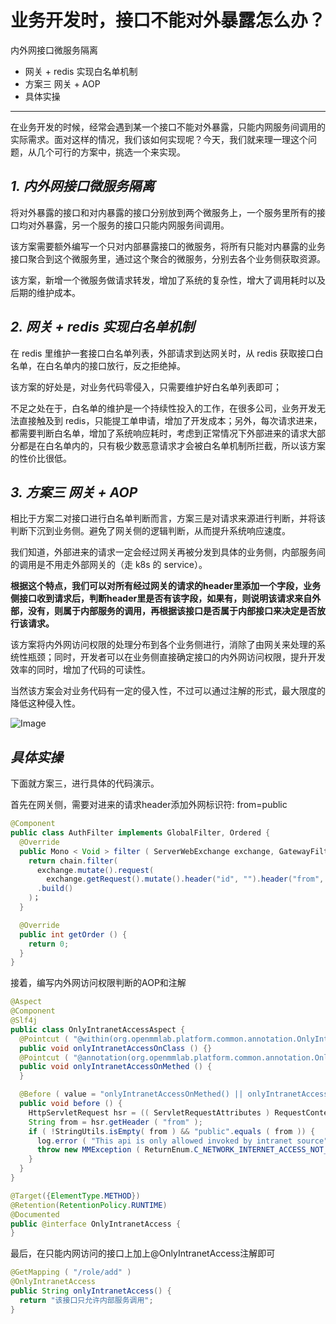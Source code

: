 # 业务开发时，接口不能对外暴露怎么办？

内外网接口微服务隔离

- 网关 + redis 实现白名单机制
- 方案三 网关 + AOP
- 具体实操

------

在业务开发的时候，经常会遇到某一个接口不能对外暴露，只能内网服务间调用的实际需求。面对这样的情况，我们该如何实现呢？今天，我们就来理一理这个问题，从几个可行的方案中，挑选一个来实现。

## ***1. 内外网接口微服务隔离***

将对外暴露的接口和对内暴露的接口分别放到两个微服务上，一个服务里所有的接口均对外暴露，另一个服务的接口只能内网服务间调用。

该方案需要额外编写一个只对内部暴露接口的微服务，将所有只能对内暴露的业务接口聚合到这个微服务里，通过这个聚合的微服务，分别去各个业务侧获取资源。

该方案，新增一个微服务做请求转发，增加了系统的复杂性，增大了调用耗时以及后期的维护成本。

## ***2. 网关 + redis 实现白名单机制***

在 redis 里维护一套接口白名单列表，外部请求到达网关时，从 redis 获取接口白名单，在白名单内的接口放行，反之拒绝掉。

该方案的好处是，对业务代码零侵入，只需要维护好白名单列表即可；

不足之处在于，白名单的维护是一个持续性投入的工作，在很多公司，业务开发无法直接触及到 redis，只能提工单申请，增加了开发成本；另外，每次请求进来，都需要判断白名单，增加了系统响应耗时，考虑到正常情况下外部进来的请求大部分都是在白名单内的，只有极少数恶意请求才会被白名单机制所拦截，所以该方案的性价比很低。

## ***3. 方案三 网关 + AOP***

相比于方案二对接口进行白名单判断而言，方案三是对请求来源进行判断，并将该判断下沉到业务侧。避免了网关侧的逻辑判断，从而提升系统响应速度。

我们知道，外部进来的请求一定会经过网关再被分发到具体的业务侧，内部服务间的调用是不用走外部网关的（走 k8s 的 service）。

**根据这个特点，我们可以对所有经过网关的请求的header里添加一个字段，业务侧接口收到请求后，判断header里是否有该字段，如果有，则说明该请求来自外部，没有，则属于内部服务的调用，再根据该接口是否属于内部接口来决定是否放行该请求。**

该方案将内外网访问权限的处理分布到各个业务侧进行，消除了由网关来处理的系统性瓶颈；同时，开发者可以在业务侧直接确定接口的内外网访问权限，提升开发效率的同时，增加了代码的可读性。

当然该方案会对业务代码有一定的侵入性，不过可以通过注解的形式，最大限度的降低这种侵入性。

![Image](https://mmbiz.qpic.cn/sz_mmbiz_jpg/knmrNHnmCLHeNQic2c4tQ3pwHOk9XgEmNiaUfUZC7EJnb0CIic4J6HqJSaL9D6tOoN4efzdZiaA07Tiasyl3yAtnPZw/640?wx_fmt=jpeg&wxfrom=5&wx_lazy=1&wx_co=1)

## ***具体实操***

下面就方案三，进行具体的代码演示。

首先在网关侧，需要对进来的请求header添加外网标识符: from=public

```java
@Component
public class AuthFilter implements GlobalFilter, Ordered {
  @Override
  public Mono < Void > filter ( ServerWebExchange exchange, GatewayFilterChain chain ) {
    return chain.filter(
      exchange.mutate().request(
        exchange.getRequest().mutate().header("id", "").header("from", "public").build())
      .build()
    )；
  }

  @Override
  public int getOrder () {
    return 0;
  }
}
```

接着，编写内外网访问权限判断的AOP和注解

```java
@Aspect
@Component
@Slf4j
public class OnlyIntranetAccessAspect {
  @Pointcut ( "@within(org.openmmlab.platform.common.annotation.OnlyIntranetAccess)" )
  public void onlyIntranetAccessOnClass () {}
  @Pointcut ( "@annotation(org.openmmlab.platform.common.annotation.OnlyIntranetAccess)" )
  public void onlyIntranetAccessOnMethed () {
  }

  @Before ( value = "onlyIntranetAccessOnMethed() || onlyIntranetAccessOnClass()" )
  public void before () {
    HttpServletRequest hsr = (( ServletRequestAttributes ) RequestContextHolder.getRequestAttributes()) .getRequest ();
    String from = hsr.getHeader ( "from" );
    if ( !StringUtils.isEmpty( from ) && "public".equals ( from )) {
      log.error ( "This api is only allowed invoked by intranet source" );
      throw new MMException ( ReturnEnum.C_NETWORK_INTERNET_ACCESS_NOT_ALLOWED_ERROR);
    }
  }
}

@Target({ElementType.METHOD})
@Retention(RetentionPolicy.RUNTIME)
@Documented
public @interface OnlyIntranetAccess {
}
```

最后，在只能内网访问的接口上加上@OnlyIntranetAccess注解即可

```java
@GetMapping ( "/role/add" )
@OnlyIntranetAccess
public String onlyIntranetAccess() {
  return "该接口只允许内部服务调用";
}
```

